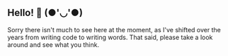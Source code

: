 ## Hello! 👋 (●'◡'●)

Sorry there isn't much to see here at the moment, as I've shifted over the years from writing code to writing words. That said, please take a look around and see what you think.

<!--
**mini-beagle/mini-beagle** is a ✨ _special_ ✨ repository because its `README.md` (this file) appears on your GitHub profile.

Here are some ideas to get you started:

- 🔭 I’m currently working on ...
- 🌱 I’m currently learning ...
- 👯 I’m looking to collaborate on ...
- 🤔 I’m looking for help with ...
- 💬 Ask me about ...
- 📫 How to reach me: ...
- 😄 Pronouns: ...
- ⚡ Fun fact: ...
-->
